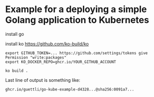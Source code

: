 # Example for a deploying a simple Golang application to Kubernetes

install go

install ko https://github.com/ko-build/ko

```
export GITHUB_TOKEN=... https://github.com/settings/tokens give Permission "write:packages"
export KO_DOCKER_REPO=ghcr.io/YOUR_GITHUB_ACCOUNT

ko build .
```

Last line of output is something like:

```
ghcr.io/guettli/go-kube-example-d4328...@sha256:0091a7...
```


